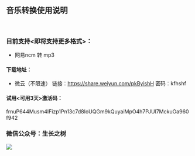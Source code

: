 
## 音乐转换使用说明
<br>

### 目前支持<green><即将支持更多格式>：
- 网易ncm 转 mp3

#### 下载地址：
- 微云（不限速）
链接：https://share.weiyun.com/pkByishH 密码：kfhshf

#### 试用<可用3天>激活码：
<g>frnuP644Musm4IFizp1Pn13c7d8IoUQGm9kQuyaiMpO4h7PJUl7MckuOa960f942

### 微信公众号：生长之树
![](https://jasonmin.github.io/newsky/assets/qrcode_for.jpg)


<head>
    <link rel="stylesheet" type="text/css" href="../style/style.css">
</head>